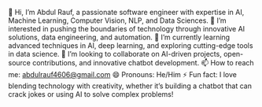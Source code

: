 👋 Hi, I’m Abdul Rauf, a passionate software engineer with expertise in AI, Machine Learning, Computer Vision, NLP, and Data Sciences.
👀 I’m interested in pushing the boundaries of technology through innovative AI solutions, data engineering, and automation.
🌱 I’m currently learning advanced techniques in AI, deep learning, and exploring cutting-edge tools in data science.
💞️ I’m looking to collaborate on AI-driven projects, open-source contributions, and innovative chatbot development.
📫 How to reach me: abdulrauf4606@gmail.com
😄 Pronouns: He/Him
⚡ Fun fact: I love blending technology with creativity, whether it’s building a chatbot that can crack jokes or using AI to solve complex problems!
<!---
abdulrauf4606/abdulrauf4606 is a ✨ special ✨ repository because its `README.md` (this file) appears on your GitHub profile.
You can click the Preview link to take a look at your changes.
--->
